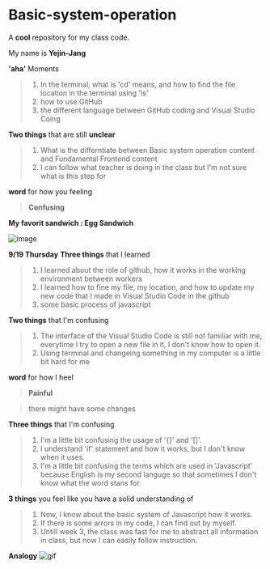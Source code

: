 # Basic-system-operation
A **cool** repository for my class code.

My name is **Yejin-Jang**

  **'aha'** Moments
>1. In the terminal, what is 'cd' means, and how to find the file location in the terminal using 'ls'
>2. how to use GitHub
>3. the different language between GitHub coding and Visual Studio Coing

  **Two things** that are still **unclear**
>1. What is the differntiate between Basic system operation content and Fundamental Frontend content
>2. I can follow what teacher is doing in the class but I'm not sure what is this step for 

  **word** for how you feeling
> **Confusing**

**My favorit sandwich : Egg Sandwich**

 ![image](https://github.com/user-attachments/assets/d68cef4e-e371-4fcd-bf54-eebc0d19d24e)


 **9/19 Thursday** 
 **Three things** that I learned 
>1. I learned about the role of github, how it works in the working environment between workers
>2. I learned how to fine my file, my location, and how to update my new code that I made in Visual Studio Code in the github
>3. some basic process of javascript 

 **Two things** that I'm confusing
>1. The interface of the Visual Studio Code is still not familiar with me, everytime I try to open a new file in it, I don't know how to open it.
>2. Using terminal and changeing something in my computer is a little bit hard for me

 **word** for how I heel
>**Painful**


> there might have some changes


 **Three things** that I'm confusing
>1. I'm a little bit confusing the usage of '{}' and '[]'.
>2. I understand 'if' statement and how it works, but I don't know when it uses.
>3. I'm a little bit confusing the terms which are used in 'Javascript' because English is my second languge so that sometimes I don't know what the word stans for.

 **3 things** you feel like you have a solid understanding of

>1. Now, I know about the basic system of Javascript how it works.
>2. If there is some arrors in my code, I can find out by myself.
>3. Untill week 3, the class was fast for me to abstract all information in class, but now I can easily follow instruction. 

**Analogy**
![gif](https://gifdb.com/images/high/fantasy-football-360-x-360-gif-90g4a4o0ie2f2k3j.webp)



